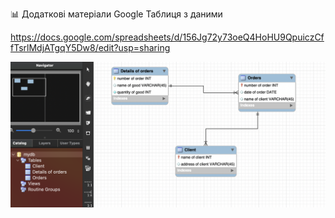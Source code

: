 📊 Додаткові матеріали
Google Таблиця з даними

https://docs.google.com/spreadsheets/d/156Jg72y73oeQ4HoHU9QpuiczCffTsrlMdjATgqY5Dw8/edit?usp=sharing


![ER-Diagramm](assets/photo-er-diagram.png)
